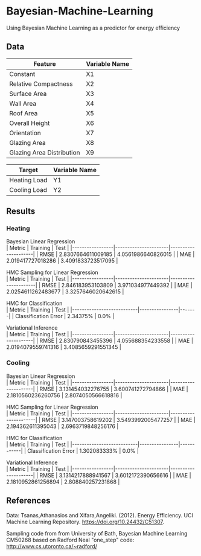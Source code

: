 # Bayesian-Machine-Learning
Using Bayesian Machine Learning as a predictor for energy efficiency

## Data

| Feature                      | Variable Name |
|------------------------------|---------------|
| Constant                     | X1            |
| Relative Compactness         | X2            |
| Surface Area                 | X3            |
| Wall Area                    | X4            |
| Roof Area                    | X5            |
| Overall Height               | X6            |
| Orientation                  | X7            |
| Glazing Area                 | X8            |
| Glazing Area Distribution    | X9            |

| Target       | Variable Name |
|--------------|---------------|
| Heating Load | Y1            |
| Cooling Load | Y2            |


## Results

### Heating
Bayesian Linear Regression                      
| Metric          | Training             | Test                |
|-----------------|----------------------|---------------------|
| RMSE            | 2.8307664611009185   | 4.0561986640826015  |
| MAE             | 2.019417727018286    | 3.4091833723517095  |

HMC Sampling for Linear Regression               
| Metric          | Training             | Test                 |
|-----------------|----------------------|----------------------|
| RMSE            | 2.846183953103809    | 3.971034977449392    |
| MAE             | 2.0254611262483677   | 3.3257646020642615   |

HMC for Classification                
| Metric                    | Training       | Test  |
|---------------------------|----------------|-------|
| Classification Error      | 2.34375%       | 0.0%  |

Variational Inference                           
| Metric          | Training             | Test                |
|-----------------|----------------------|---------------------|
| RMSE            | 2.830790843455396    | 4.055688354233558   |
| MAE             | 2.0194079559741316   | 3.4085659291551345  |

### Cooling
Bayesian Linear Regression                      
| Metric          | Training             | Test                |
|-----------------|----------------------|---------------------|
| RMSE            | 3.131454032276755    | 3.600741272794866   |
| MAE             | 2.1810560236260756   | 2.8074050566618816  |

HMC Sampling for Linear Regression               
| Metric          | Training             | Test                 |
|-----------------|----------------------|----------------------|
| RMSE            | 3.147003758619202    | 3.5493992005477257   |
| MAE             | 2.194362611395043    | 2.6963719848256176   |

HMC for Classification                     
| Metric                    | Training       | Test       |
|---------------------------|----------------|------------|
| Classification Error      | 1.302083333%   | 0.0%       |

Variational Inference                           
| Metric          | Training             | Test                |
|-----------------|----------------------|---------------------|
| RMSE            | 3.1314217888941567   | 3.6012172390656616  |
| MAE             | 2.1810952861256894   | 2.808840257231868   |

## References 

Data: Tsanas,Athanasios and Xifara,Angeliki. (2012). Energy Efficiency. UCI Machine Learning Repository. https://doi.org/10.24432/C51307.

Sampling code from from University of Bath, Bayesian Machine Learning CM50268 based on Radford Neal "one_step" code: http://www.cs.utoronto.ca/~radford/


